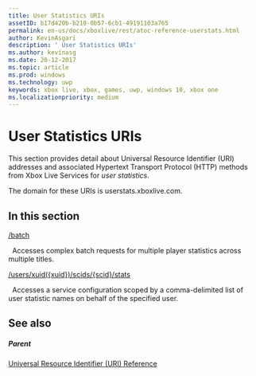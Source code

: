 ```yaml
---
title: User Statistics URIs
assetID: b17d420b-b210-0b57-6cb1-49191103a765
permalink: en-us/docs/xboxlive/rest/atoc-reference-userstats.html
author: KevinAsgari
description: ' User Statistics URIs'
ms.author: kevinasg
ms.date: 20-12-2017
ms.topic: article
ms.prod: windows
ms.technology: uwp
keywords: xbox live, xbox, games, uwp, windows 10, xbox one
ms.localizationpriority: medium
---
```



# User Statistics URIs
 
This section provides detail about Universal Resource Identifier (URI) addresses and associated Hypertext Transport Protocol (HTTP) methods from Xbox Live Services for *user statistics*.
 
The domain for these URIs is userstats.xboxlive.com.
 
<a id="ID4EDB"></a>

 
## In this section

[/batch](uri-batch.md)

&nbsp;&nbsp;Accesses complex batch requests for multiple player statistics across multiple titles.

[/users/xuid({xuid})/scids/{scid}/stats](uri-usersxuidscidsscidstats.md)

&nbsp;&nbsp;Accesses a service configuration scoped by a comma-delimited list of user statistic names on behalf of the specified user.
 
<a id="ID4EMB"></a>

 
## See also
 
<a id="ID4EOB"></a>

 
##### Parent 

[Universal Resource Identifier (URI) Reference](../atoc-xboxlivews-reference-uris.md)

   